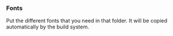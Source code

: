 ### Fonts

Put the different fonts that you need in that folder. It will be copied automatically by the build system.